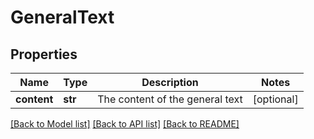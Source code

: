 # GeneralText

## Properties
Name | Type | Description | Notes
------------ | ------------- | ------------- | -------------
**content** | **str** | The content of the general text | [optional] 

[[Back to Model list]](../README.md#documentation-for-models) [[Back to API list]](../README.md#documentation-for-api-endpoints) [[Back to README]](../README.md)


